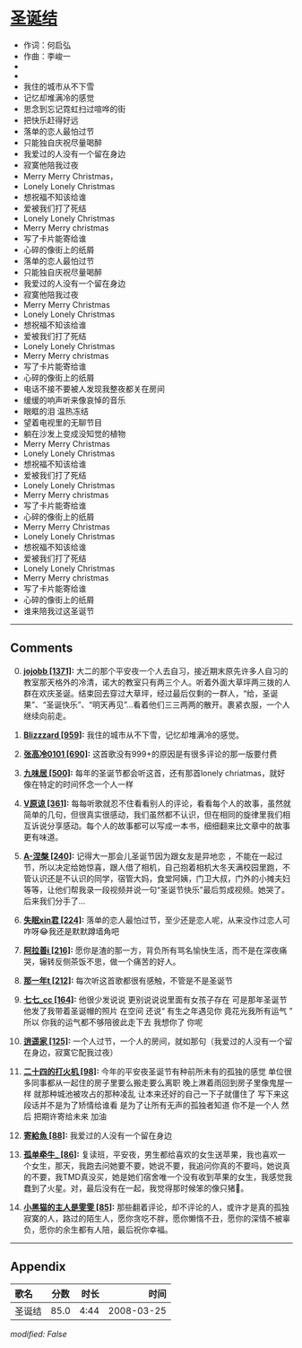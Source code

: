 # [圣诞结](https://music.163.com/song?id=65063)

* 作词：何启弘
* 作曲：李峻一
*
*
* 我住的城市从不下雪
* 记忆却堆满冷的感觉
* 思念到忘记霓虹扫过喧哗的街
* 把快乐赶得好远
* 落单的恋人最怕过节
* 只能独自庆祝尽量喝醉
* 我爱过的人没有一个留在身边
* 寂寞他陪我过夜
* Merry Merry Christmas，
* Lonely Lonely Christmas
* 想祝福不知该给谁
* 爱被我们打了死结
* Lonely Lonely Christmas
* Merry Merry christmas
* 写了卡片能寄给谁
* 心碎的像街上的纸屑
* 落单的恋人最怕过节
* 只能独自庆祝尽量喝醉
* 我爱过的人没有一个留在身边
* 寂寞他陪我过夜
* Merry Merry Christmas
* Lonely Lonely Christmas
* 想祝福不知该给谁
* 爱被我们打了死结
* Lonely Lonely Christmas
* Merry Merry christmas
* 写了卡片能寄给谁
* 心碎的像街上的纸屑
* 电话不接不要被人发现我整夜都关在房间
* 缓缓的响声听来像哀悼的音乐
* 眼眶的泪  温热冻结
* 望着电视里的无聊节目
* 躺在沙发上变成没知觉的植物
* Merry Merry Christmas
* Lonely Lonely Christmas
* 想祝福不知该给谁
* 爱被我们打了死结
* Lonely Lonely Christmas
* Merry Merry christmas
* 写了卡片能寄给谁
* 心碎的像街上的纸屑
* Merry Merry Christmas
* Lonely Lonely Christmas
* 想祝福不知该给谁
* 爱被我们打了死结
* Lonely Lonely Christmas
* Merry Merry christmas
* 写了卡片能寄给谁
* 心碎的像街上的纸屑
* 谁来陪我过这圣诞节


---

## Comments
0. **[jojobb \[1371\]](https://music.163.com/#/user/home?id=42849310):** 大二的那个平安夜一个人去自习，接近期末原先许多人自习的教室那天格外的冷清，诺大的教室只有两三个人。听着外面大草坪两三拨的人群在欢庆圣诞。结束回去穿过大草坪，经过最后仅剩的一群人，“给，圣诞果”、“圣诞快乐”、“明天再见”…看着他们三三两两的散开。裹紧衣服，一个人继续向前走。

1. **[Blizzzard \[959\]](https://music.163.com/#/user/home?id=2279789):** 我住的城市从不下雪，记忆却堆满冷的感觉。

2. **[张高冷0101 \[690\]](https://music.163.com/#/user/home?id=52625626):** 这首歌没有999+的原因是有很多评论的那一版要付费

3. **[九味居 \[500\]](https://music.163.com/#/user/home?id=7304591):** 每年的圣诞节都会听这首，还有那首lonely chriatmas，就好像在特定的时间怀念一个人一样

4. **[V原谅 \[361\]](https://music.163.com/#/user/home?id=112997870):** 每每听歌就忍不住看看别人的评论，看看每个人的故事，虽然就简单的几句，但很真实很感动，我们虽然都不认识，但在相同的旋律里我们相互诉说分享感动。每个人的故事都可以写成一本书，细细翻来比文章中的故事更有味道。

5. **[A-涅槃 \[240\]](https://music.163.com/#/user/home?id=370759774):** 记得大一那会儿圣诞节因为跟女友是异地恋 ，不能在一起过节，所以决定给她惊喜，跟人借了相机，自己抱着相机大冬天满校园里跑，不管认识还是不认识的同学，宿管大妈，食堂阿姨，门卫大叔，门外的小摊夫妇等等，让他们帮我录一段视频并说一句“圣诞节快乐”最后剪成视频。她哭了。后来我们分手了...

6. **[失眠xin君 \[224\]](https://music.163.com/#/user/home?id=52524706):** 落单的恋人最怕过节，至少还是恋人呢，从来没作过恋人可咋呀😂我还是默默蹲墙角吧

7. **[阿拉善i \[216\]](https://music.163.com/#/user/home?id=278331617):** 愿你是渣的那一方，背负所有骂名愉快生活，而不是在深夜痛哭，辗转反侧茶饭不思，做一个痛苦的好人。

8. **[那一年t \[212\]](https://music.163.com/#/user/home?id=320696325):** 每次听这首歌都很有感触，不管是不是圣诞节

9. **[七七_cc \[164\]](https://music.163.com/#/user/home?id=443294083):** 他很少发说说 更别说说说里面有女孩子存在 可是那年圣诞节 他发了我带着圣诞帽的照片 在空间 还说“ 有生之年遇见你 竟花光我所有运气 ” 所以 你我的运气都不够陪彼此走下去 我想你了 你呢 

10. **[逍遥家 \[125\]](https://music.163.com/#/user/home?id=83725527):** 一个人过节，一个人的房间，就如那句（我爱过的人没有一个留在身边，寂寞它配我过夜）

11. **[二十四的打火机 \[98\]](https://music.163.com/#/user/home?id=43042851):** 今年的平安夜圣诞节有种前所未有的孤独的感觉 单位很多同事都从一起住的房子里要么搬走要么离职 晚上淋着雨回到房子里像鬼屋一样 就那种城池被攻占的那种凌乱 让本来还好的自己一下子就僵住了 写下来这段话并不是为了矫情给谁看 是为了让所有无声的孤独者知道 你不是一个人 然后 把期许寄给未来 加油 

12. **[寄給魚 \[88\]](https://music.163.com/#/user/home?id=364687806):** 我爱过的人没有一个留在身边

13. **[孤单牵牛_ \[86\]](https://music.163.com/#/user/home?id=91680818):** 复读班，平安夜，男生都给喜欢的女生送苹果，我也喜欢一个女生，那天，我跑去问她要不要，她说不要，我追问你真的不要吗，她说真的不要，我TMD真没买，她是她们宿舍唯一个没有收到苹果的女生，我感觉我蠢到了火星。对，最后没有在一起，我觉得那时候笨的像只猪🐷。

14. **[小黑猫的主人是雯雯 \[85\]](https://music.163.com/#/user/home?id=334626835):** 那些翻着评论，却不评论的人，或许才是真的孤独寂寞的人，路过的陌生人，愿你贪吃不胖，愿你懒惰不丑，愿你的深情不被辜负，愿你的余生都有人陪，最后祝你幸福。



---

## Appendix

|歌名|分数|时长|时间|
|:---|:---:|---:|---:|
|圣诞结|85.0|4:44|2008-03-25

*modified: False*